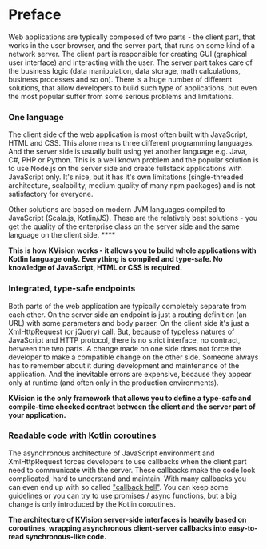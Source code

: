 # Preface

Web applications are typically composed of two parts - the client part, that works in the user browser, and the server part, that runs on some kind of a network server. The client part is responsible for creating GUI \(graphical user interface\) and interacting with the user. The server part takes care of the business logic \(data manipulation, data storage, math calculations, business processes and so on\). There is a huge number of different solutions, that allow developers to build such type of applications, but even the most popular suffer from some serious problems and limitations.

### One language

The client side of the web application is most often built with JavaScript, HTML and CSS. This alone means three different programming languages. And the server side is usually built using yet another language e.g. Java, C\#, PHP or Python. This is a well known problem and the popular solution is to use Node.js on the server side and create fullstack applications with JavaScript only. It's nice, but it has it's own limitations \(single-threaded architecture, scalability, medium quality of many npm packages\) and is not satisfactory for everyone. 

Other solutions are based on modern JVM languages compiled to JavaScript \(Scala.js, Kotlin/JS\). These are the relatively best solutions - you get the quality of the enterprise class on the server side and the same language on the client side. ****

**This is how KVision works - it allows you to build whole applications with Kotlin language only. Everything is compiled and type-safe. No knowledge of JavaScript, HTML or CSS is required.**

### Integrated, type-safe endpoints

Both parts of the web application are typically completely separate from each other. On the server side an endpoint is just a routing definition \(an URL\) with some parameters and body parser. On the client side it's just a XmlHttpRequest \(or jQuery\) call. But, because of typeless natures of JavaScript and HTTP protocol, there is no strict interface, no contract, between the two parts. A change made on one side does not force the developer to make a compatible change on the other side. Someone always has to remember about it during development and maintenance of the application. And the inevitable errors are expensive, because they appear only at runtime \(and often only in the production environments\).

**KVision is the only framework that allows you to define a type-safe and compile-time checked contract between the client and the server part of your application.**

### Readable code with Kotlin coroutines

The asynchronous architecture of JavaScript environment and XmlHttpRequest forces developers to use callbacks when the client part need to communicate with the server. These callbacks make the code look complicated, hard to understand and maintain. With many callbacks you can even end up with so called ["callback hell"](https://en.wiktionary.org/wiki/callback_hell). You can keep some [guidelines](http://callbackhell.com/) or you can try to use promises / async functions, but a big change is only introduced by the Kotlin coroutines.

**The architecture of KVision server-side interfaces is heavily based on coroutines, wrapping asynchronous client-server callbacks into easy-to-read synchronous-like code.**

